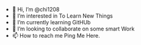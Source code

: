 - 👋 Hi, I’m @chi1208
- 👀 I’m interested in To Learn New Things
- 🌱 I’m currently learning GitHUb
- 💞️ I’m looking to collaborate on some smart Work
- 📫 How to reach me Ping Me Here.

<!---
chi1208/chi1208 is a ✨ special ✨ repository because its `README.md` (this file) appears on your GitHub profile.
You can click the Preview link to take a look at your changes.
--->
